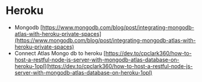 # Heroku

* Mongodb [https://www.mongodb.com/blog/post/integrating-mongodb-atlas-with-heroku-private-spaces](https://www.mongodb.com/blog/post/integrating-mongodb-atlas-with-heroku-private-spaces) 
* Connect Atlas Mongo db to heroku [https://dev.to/cpclark360/how-to-host-a-restful-node-js-server-with-mongodb-atlas-database-on-heroku-1opl](https://dev.to/cpclark360/how-to-host-a-restful-node-js-server-with-mongodb-atlas-database-on-heroku-1opl)



